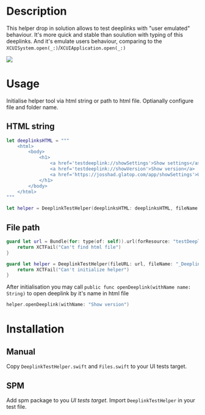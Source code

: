 # Description

This helper drop in solution allows to test deeplinks with "user emulated" behaviour. It's more quick and stable than soulution with typing of this deeplinks.
And it's emulate users behaviour, comparing to the `XCUISystem.open(_:)`/`XCUIApplication.open(_:)`

<img src="https://josshad.github.io/LeavesDiagram/deeplinks.gif">

# Usage

Initialise helper tool via html string or path to html file. Optianally configure file and folder name.

## HTML string
```swift
let deeplinksHTML = """
    <html>
        <body>
            <h1>
                <a href='testdeeplink://showSettings'>Show settings</a>
                <a href='testdeeplink://showVersion'>Show version</a>
                <a href='https://josshad.glatop.com/app/showSettings'>Universal</a>
            </h1>
        </body>
    </html>
"""

let helper = DeeplinkTestHelper(deeplinksHTML: deeplinksHTML, fileName: "_Deeplinks_")
```

## File path
```swift
guard let url = Bundle(for: type(of: self)).url(forResource: "testDeeplinks", withExtension: "html") else {
    return XCTFail("Can't find html file")
}

guard let helper = DeeplinkTestHelper(fileURL: url, fileName: "_Deeplinks_") else {
    return XCTFail("Can't initialize helper")
}
```

After initialisation you may call `public func openDeeplink(withName name: String)` to open deeplink by it's name in html file

```swift
helper.openDeeplink(withName: "Show version")
```

# Installation

## Manual
Copy `DeeplinkTestHelper.swift` and `Files.swift` to your UI tests target. 

## SPM
Add spm package to you *UI tests target*. Import `DeeplinkTestHelper` in your test file.
